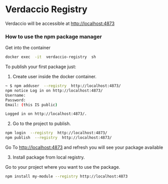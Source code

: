 # Verdaccio Registry

Verdaccio will be accessible at [http://localhost:4873](http://localhost:4873)

### How to use the npm package manager

Get into the container

```bash
docker exec  -it  verdaccio-registry  sh
```

To publish your first package just:

1. Create user inside the docker container.

```bash
~ $ npm adduser  --registry  http://localhost:4873/
npm notice Log in on http://localhost:4873/
Username:
Password:
Email: (this IS public)

Logged in on http://localhost:4873/.
```

2. Go to the project to publish.

```bash
npm login  --registry  http://localhost:4873/
npm publish  --registry  http://localhost:4873/
```

Go To [http://localhost:4873](http://localhost:4873) and refresh you will see your package available

3. Install package from local registry.

Go to your project where you want to use the package.

```bash
npm install my-module --registry http://localhost:4873
```
